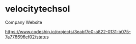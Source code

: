 velocitytechsol
===============

Company Website

https://www.codeship.io/projects/3eabf7e0-a822-0131-b075-7a776696ef02/status

